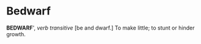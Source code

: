 # Bedwarf

**BEDWARF**', _verb transitive_ \[be and dwarf.\] To make little; to stunt or hinder growth.